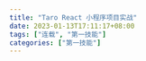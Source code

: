 ```yaml
---
title: "Taro React 小程序项目实战"
date: 2023-01-13T17:11:17+08:00
tags: ["连载", "第一技能"]
categories: ["第一技能"]
---
```


